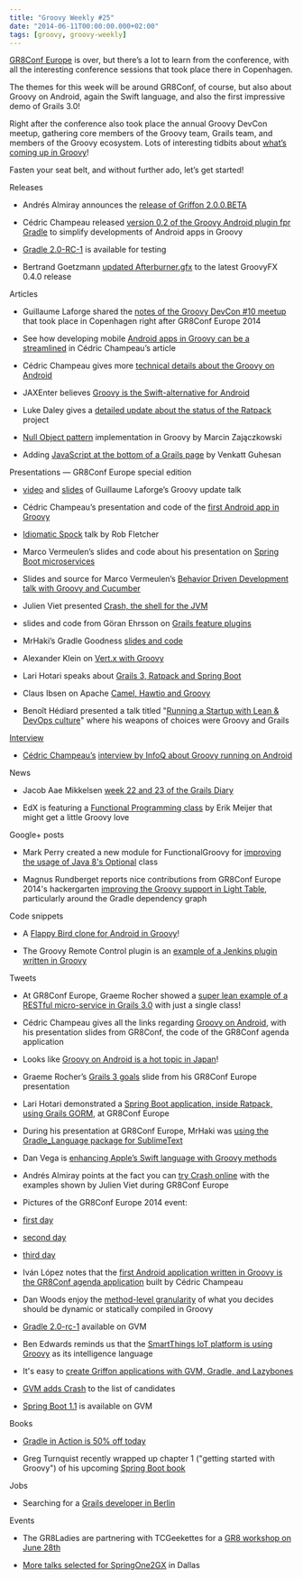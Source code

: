 ```yaml
---
title: "Groovy Weekly #25"
date: "2014-06-11T00:00:00.000+02:00"
tags: [groovy, groovy-weekly]
---
```


[GR8Conf Europe](http://gr8conf.eu/) is over, but there’s a lot to learn from the conference, with all the interesting conference sessions that took place there in Copenhagen.

  

The themes for this week will be around GR8Conf, of course, but also about Groovy on Android, again the Swift language, and also the first impressive demo of Grails 3.0!

  

Right after the conference also took place the annual Groovy DevCon meetup, gathering core members of the Groovy team, Grails team, and members of the Groovy ecosystem. Lots of interesting tidbits about [what’s coming up in Groovy](http://bit.ly/gdc10notes)!

  

Fasten your seat belt, and without further ado, let’s get started!

Releases

*   Andrés Almiray announces the [release of Griffon 2.0.0.BETA](http://griffon.markmail.org/thread/cispnhhnwqo4z5n3)
    
*   Cédric Champeau released [version 0.2 of the Groovy Android plugin fpr Gradle](https://twitter.com/CedricChampeau/status/475570875157458944) to simplify developments of Android apps in Groovy
    
*   [Gradle 2.0-RC-1](http://forums.gradle.org/gradle/topics/gradle_2_0_rc_1_is_now_available_for_testing) is available for testing
    
*   Bertrand Goetzmann [updated Afterburner.gfx](https://twitter.com/bgoetzmann/status/473929435469864961) to the latest GroovyFX 0.4.0 release
    

Articles

*   Guillaume Laforge shared the [notes of the Groovy DevCon #10 meetup](http://bit.ly/gdc10notes) that took place in Copenhagen right after GR8Conf Europe 2014
    
*   See how developing mobile [Android apps in Groovy can be a streamlined](http://melix.github.io/blog/2014/06/grooid.html) in Cédric Champeau’s article
    
*   Cédric Champeau gives more [technical details about the Groovy on Android](http://melix.github.io/blog/2014/06/grooid2.html)
    
*   JAXEnter believes [Groovy is the Swift-alternative for Android](http://jaxenter.com/groovy-is-the-swift-alternative-for-android.1-50449.html)
    
*   Luke Daley gives a [detailed update about the status of the Ratpack](http://ldaley.com/post/87844640597/ratpack-update) project
    
*   [Null Object pattern](http://solidsoft.wordpress.com/2014/06/05/null-object-pattern-implementation-in-groovy-a-map-with-default-behavior/) implementation in Groovy by Marcin Zajączkowski
    
*   Adding [JavaScript at the bottom of a Grails page](http://groovy.dzone.com/articles/grails-adding-javascript) by Venkatt Guhesan
    

Presentations — GR8Conf Europe special edition

*   [video](https://twitter.com/gr8conf/status/474164749999935489) and [slides](https://speakerdeck.com/glaforge/groovy-in-2014-and-beyond-at-gr8conf-europe-2014) of Guillaume Laforge’s Groovy update talk
    
*   Cédric Champeau’s presentation and code of the [first Android app in Groovy](https://twitter.com/cedricchampeau/status/474152898361049088)
    
*   [Idiomatic Spock](https://twitter.com/rfletcherEW/status/474262034641866753) talk by Rob Fletcher
    
*   Marco Vermeulen’s slides and code about his presentation on [Spring Boot microservices](https://twitter.com/marcovermeulen/status/474155245271269376)
    
*   Slides and source for Marco Vermeulen’s [Behavior Driven Development talk with Groovy and Cucumber](https://twitter.com/marcovermeulen/status/474158629705486337)
    
*   Julien Viet presented [Crash, the shell for the JVM](http://fr.slideshare.net/gr8conf/bd-2036-crashslide2)
    
*   slides and code from Göran Ehrsson on [Grails feature plugins](https://twitter.com/gr8conf/status/474164749999935489)
    
*   MrHaki’s Gradle Goodness [slides and code](https://twitter.com/mrhaki/status/474112588876640256)
    
*   Alexander Klein on [Vert.x with Groovy](https://twitter.com/saschaklein/status/474157270671306752)
    
*   Lari Hotari speaks about [Grails 3, Ratpack and Spring Boot](https://twitter.com/lhotari/status/474459744069902337)
    
*   Claus Ibsen on Apache [Camel, Hawtio and Groovy](http://java.dzone.com/articles/apache-camel-groovy-and-hawtio)
    
*   Benoît Hédiard presented a talk titled "[Running a Startup with Lean & DevOps culture](https://medium.com/@benorama/running-a-startup-with-lean-devops-culture-df50825b110b)" where his weapons of choices were Groovy and Grails
    

[Interview](https://twitter.com/gr8conf/status/474164749999935489)

*   [Cédric Champeau’s](https://twitter.com/gr8conf/status/474164749999935489) [interview by InfoQ about Groovy running on Android](http://www.infoq.com/news/2014/06/groovy-android)
    

News

*   Jacob Aae Mikkelsen [week 22 and 23 of the Grails Diary](http://grydeske.net/news/show/48)
    
*   EdX is featuring a [Functional Programming class](https://twitter.com/headinthebox/status/474808090802802688) by Erik Meijer that might get a little Groovy love
    

Google+ posts

*   Mark Perry created a new module for FunctionalGroovy for [improving the usage of Java 8's Optional](https://plus.google.com/b/101432359761228268146/103753917802203497881/posts/2TnU2cdFqX8?cfem=1) class
    
*   Magnus Rundberget reports nice contributions from GR8Conf Europe 2014's hackergarten [improving the Groovy support in Light Table](https://github.com/rundis/LightTable-Groovy/releases/tag/0.0.6), particularly around the Gradle dependency graph
    

Code snippets

*   A [Flappy Bird clone for Android in Groovy](https://github.com/gregopet/flappy-gru)!
    
*   The Groovy Remote Control plugin is an [example of a Jenkins plugin written in Groovy](https://twitter.com/dailygrailstip/status/474060855944818688)
    

Tweets

*   At GR8Conf Europe, Graeme Rocher showed a [super lean example of a RESTful micro-service in Grails 3.0](https://gist.github.com/glaforge/c44f439974b631a384e9) with just a single class!
    
*   Cédric Champeau gives all the links regarding [Groovy on Android](https://twitter.com/cedricchampeau/status/474314754987941888), with his presentation slides from GR8Conf, the code of the GR8Conf agenda application
    
*   Looks like [Groovy on Android is a hot topic in Japan](https://twitter.com/nobeans/status/474431420224393216)!
    
*   Graeme Rocher’s [Grails 3 goals](https://twitter.com/puneetbhl/status/474461108989075456) slide from his GR8Conf Europe presentation
    
*   Lari Hotari demonstrated a [Spring Boot application, inside Ratpack, using Grails GORM](https://twitter.com/ilopmar/status/474099772664852480), at GR8Conf Europe
    
*   During his presentation at GR8Conf Europe, MrHaki was [using the Gradle\_Language package for SublimeText](https://twitter.com/mrhaki/status/474113095733100545)
    
*   Dan Vega is [enhancing Apple’s Swift language with Groovy methods](https://twitter.com/cfaddict/status/474036220092497920)
    
*   Andrés Almiray points at the fact you can [try Crash online](https://twitter.com/aalmiray/status/474119215461314560) with the examples shown by Julien Viet during GR8Conf Europe
    
*   Pictures of the GR8Conf Europe 2014 event:
    

*   [first day](https://twitter.com/gr8conf/status/474130035084115969)
    
*   [second day](https://twitter.com/gr8conf/status/474130692012802048)
    
*   [third day](http://bit.ly/gr8conf-2014-day-3)
    

*   Iván López notes that the [first Android application written in Groovy is the GR8Conf agenda application](https://twitter.com/ilopmar/status/474129638818856960) built by Cédric Champeau
    
*   Dan Woods enjoy the [method-level granularity](https://twitter.com/danveloper/status/474681276252028929) of what you decides should be dynamic or statically compiled in Groovy
    
*   [Gradle 2.0-rc-1](https://twitter.com/gvmtool/status/474856227965779968) available on GVM
    
*   Ben Edwards reminds us that the [SmartThings IoT platform is using Groovy](https://twitter.com/alttext/status/474999654762160128) as its intelligence language
    
*   It's easy to [create Griffon applications with GVM, Gradle, and Lazybones](https://twitter.com/theaviary/status/475624761222246400)
    
*   [GVM adds Crash](https://twitter.com/gvmtool/status/475751295396380672) to the list of candidates
    
*   [Spring Boot 1.1](https://twitter.com/gvmtool/status/476612688001662976) is available on GVM
    

Books

*   [Gradle in Action is 50% off today](https://twitter.com/jbaruch/status/476283524337520640)
    
*   Greg Turnquist recently wrapped up chapter 1 ("getting started with Groovy") of his upcoming [Spring Boot book](http://blog.greglturnquist.com/2014/06/recently-wrapped-up-chapter-1-quick-start-with-groovy.html)
    

Jobs

*   Searching for a [Grails developer in Berlin](https://twitter.com/findgrailsjobs/status/474561040081235969)
    

Events

*   The GR8Ladies are partnering with TCGeekettes for a [GR8 workshop on June 28th](https://twitter.com/jennapederson/status/474577644336324608)
    
*   [More talks selected for SpringOne2GX](https://twitter.com/springcentral/status/474646591073435648) in Dallas